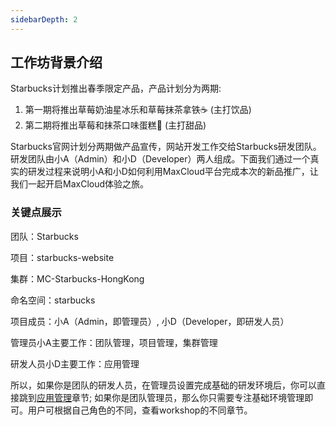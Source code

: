 ```yaml
---
sidebarDepth: 2
---
```

## 工作坊背景介绍

Starbucks计划推出春季限定产品，产品计划分为两期:

1. 第一期将推出草莓奶油星冰乐和草莓抹茶拿铁☕️ (主打饮品)
2. 第二期将推出草莓和抹茶口味蛋糕🍰 (主打甜品)

Starbucks官网计划分两期做产品宣传，网站开发工作交给Starbucks研发团队。研发团队由小A（Admin）和小D（Developer）两人组成。下面我们通过一个真实的研发过程来说明小A和小D如何利用MaxCloud平台完成本次的新品推广，让我们一起开启MaxCloud体验之旅。

### 关键点展示

团队：Starbucks

项目：starbucks-website

集群：MC-Starbucks-HongKong

命名空间：starbucks

项目成员：小A（Admin，即管理员）, 小D（Developer，即研发人员）

管理员小A主要工作：团队管理，项目管理，集群管理

研发人员小D主要工作：应用管理

所以，如果你是团队的研发人员，在管理员设置完成基础的研发环境后，你可以直接跳到[应用管理](bundleManagement.md)章节; 如果你是团队管理员，那么你只需要专注基础环境管理即可。用户可根据自己角色的不同，查看workshop的不同章节。
